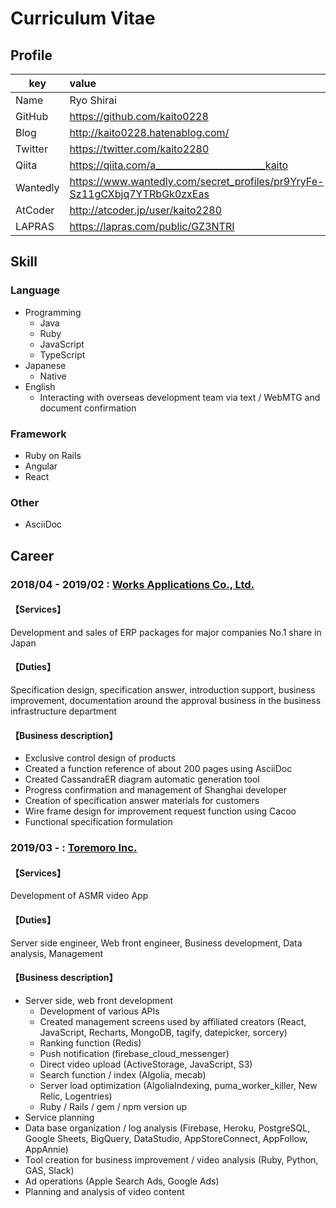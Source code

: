 # Curriculum Vitae

## Profile

|key|value|
|---|:----|
|Name|Ryo Shirai|
|GitHub|https://github.com/kaito0228|
|Blog|http://kaito0228.hatenablog.com/|
|Twitter|https://twitter.com/kaito2280|
|Qiita|https://qiita.com/a________________________kaito|
|Wantedly|https://www.wantedly.com/secret_profiles/pr9YryFe-Sz11gCXbjq7YTRbGk0zxEas|
|AtCoder|http://atcoder.jp/user/kaito2280|
|LAPRAS|https://lapras.com/public/GZ3NTRI|

## Skill

### Language

- Programming
  - Java
  - Ruby
  - JavaScript
  - TypeScript
- Japanese
  - Native
- English
  - Interacting with overseas development team via text / WebMTG and document confirmation

### Framework

- Ruby on Rails
- Angular
- React

### Other

- AsciiDoc

## Career

### 2018/04 - 2019/02 : [Works Applications Co., Ltd.](https://www.worksap.co.jp/)

#### 【Services】

Development and sales of ERP packages for major companies
No.1 share in Japan

#### 【Duties】

Specification design, specification answer, introduction support, business improvement, documentation around the approval business in the business infrastructure department

#### 【Business description】

- Exclusive control design of products
- Created a function reference of about 200 pages using AsciiDoc
- Created CassandraER diagram automatic generation tool
- Progress confirmation and management of Shanghai developer
- Creation of specification answer materials for customers
- Wire frame design for improvement request function using Cacoo
- Functional specification formulation

### 2019/03 - : [Toremoro Inc.](https://toremoro.app/)

#### 【Services】

Development of ASMR video App

#### 【Duties】

Server side engineer, Web front engineer, Business development, Data analysis, Management

#### 【Business description】
- Server side, web front development
	- Development of various APIs
	- Created management screens used by affiliated creators (React, JavaScript, Recharts, MongoDB, tagify, datepicker, sorcery)
	- Ranking function (Redis)
	- Push notification (firebase_cloud_messenger)
	- Direct video upload (ActiveStorage, JavaScript, S3)
	- Search function / index (Algolia, mecab)
	- Server load optimization (AlgoliaIndexing, puma_worker_killer, New Relic, Logentries)
	- Ruby / Rails / gem / npm version up
- Service planning
- Data base organization / log analysis (Firebase, Heroku, PostgreSQL, Google Sheets, BigQuery, DataStudio, AppStoreConnect, AppFollow, AppAnnie)
- Tool creation for business improvement / video analysis (Ruby, Python, GAS, Slack)
- Ad operations (Apple Search Ads, Google Ads)
- Planning and analysis of video content